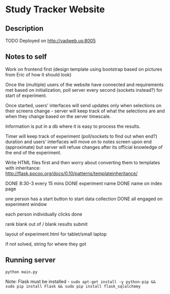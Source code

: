 Study Tracker Website
======================

Description
-----------------
TODO
Deployed on http://vadweb.us:8005


Notes to self
-----------------
Work on frontend first (design template using bootstrap based on pictures from Eric of how it should look)

Once the (multiple) users of the website have connected and requirements met based on initialization, poll server every second (sockets instead?) for start of experiment.

Once started, users' interfaces will send updates only when selections on their screens change - server will keep track of what the selections are and when they change based on the server timescale. 

Information is put in a db where it is easy to process the results.

Timer will keep track of experiment (poll/sockets to find out when end?) duration and users' interfaces will move on to notes screen upon end (approximate) but server will refuse changes after its official knowledge of the end of the experiment.

Write HTML files first and then worry about converting them to templates with inheritance: http://flask.pocoo.org/docs/0.10/patterns/templateinheritance/

DONE 8:30-3 every 15 mins
DONE experiment name
DONE name on index page

one person has a start button to start data collection
DONE all engaged on experiment window

each person individually clicks done

rank blank out of / blank
results submit

layout of experiment.html for tablet/small laptop

if not solved, string for where they got

Running server
----------------
```python main.py```

Note: Flask must be installed - ```sudo apt-get install -y python-pip && sudo pip install Flask && sudo pip install flask_sqlalchemy```